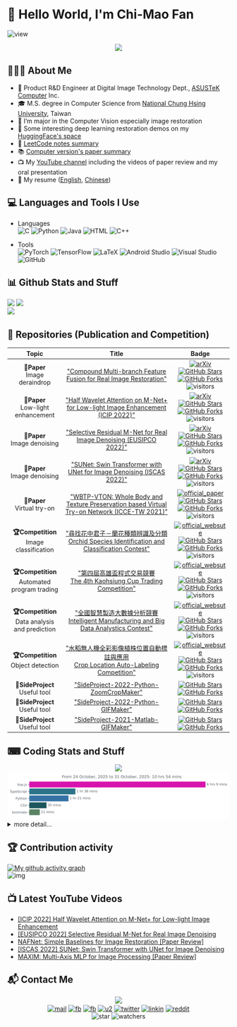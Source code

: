 # 👋 Hello World, I'm Chi-Mao Fan  
![view](https://komarev.com/ghpvc/?username=FanChiMao&color=blue&style=for-the-badge)  
<div align=center>
<a href="https://fanchimao.github.io/" target="_blank"><img src="https://github.com/FanChiMao/FanChiMao/blob/main/images/result.gif" /><a/>  
</div>
  
## 👨🏻‍💻  About Me 
- 🧰 Product R&D Engineer at Digital Image Technology Dept., [ASUSTeK Computer](https://www.asus.com/) Inc.
- 🎓 M.S. degree in Computer Science from [National Chung Hsing University](http://www.ee.nchu.edu.tw), Taiwan  
- 🌱 I’m major in the Computer Vision especially image restoration  
- 🎨 Some interesting deep learning restoration demos on my [HuggingFace's space](https://huggingface.co/52Hz)  
- 📘 [LeetCode notes summary](https://hypnotic-kingfisher-3ee.notion.site/LeetCode-fb26f4705745445f8c08293c9e3f3298)  
- 📚 [Computer version's paper summary](https://www.notion.so/Paper-2909ce6c58164715aae6802117f08402)  
- 📺 My [YouTube channel](https://www.youtube.com/channel/UCIV7WMa5O_TZKZZSzXcLmmw) including the videos of paper review and my oral presentation  
- 📄 My resume ([English](https://docs.google.com/document/d/1MEseTKjMAqNhq5eezhyQlgMZ0s6d2Z3vgm2GOIpg8SI/edit#heading=h.yi4ugqaoamaf), [Chinese](https://fanchimao.github.io/))  

## 💻  Languages and Tools I Use
- Languages  
  ![C](https://img.shields.io/badge/c-%2300599C.svg?style=for-the-badge&logo=c&logoColor=white) ![Python](https://img.shields.io/badge/python-3670A0?style=for-the-badge&logo=python&logoColor=ffdd54) ![Java](https://i.imgur.com/NpPSpbI.png) ![HTML](https://img.shields.io/badge/HTML-239120?style=for-the-badge&logo=html5&logoColor=white) ![C++](https://img.shields.io/badge/C%2B%2B-00599C?style=for-the-badge&logo=c%2B%2B&logoColor=white)  

- Tools  
  ![PyTorch](https://img.shields.io/badge/PyTorch-%23EE4C2C.svg?style=for-the-badge&logo=PyTorch&logoColor=white) ![TensorFlow](https://img.shields.io/badge/TensorFlow-%23FF6F00.svg?style=for-the-badge&logo=TensorFlow&logoColor=white) ![LaTeX](https://img.shields.io/badge/latex-%23008080.svg?style=for-the-badge&logo=latex&logoColor=white) ![Android Studio](https://img.shields.io/badge/Android%20Studio-3DDC84.svg?style=for-the-badge&logo=android-studio&logoColor=white) ![Visual Studio](https://img.shields.io/badge/VisualStudio-5C2D91.svg?style=for-the-badge&logo=visual-studio&logoColor=white) ![GitHub](https://img.shields.io/badge/github-%23121011.svg?style=for-the-badge&logo=github&logoColor=white)  

## 📊 Github Stats and Stuff  
<div>
<img src="https://github-readme-stats.vercel.app/api?username=FanChiMao&show_icons=true&hide_border=true&&count_private=true&include_all_commits=true" />  
<img height="200em" src="https://media2.giphy.com/media/sIfpwpdOtjm45NrP4Q/giphy.gif?cid=790b7611541ee7426e591227db64e463ed9d640954745a33&rid=giphy.gif&ct=s">
</div>  

<img src="https://github-readme-stats.vercel.app/api/top-langs/?username=FanChiMao&hide=jupyter%20notebook&hide_border=true&layout=compact" />  

## 📃 Repositories (Publication and Competition)  

|Topic| Title  |    Badge  |  
|:---:|:------:|:---------:|  
|<strong>📑Paper</strong><br>Image deraindrop|   ["Compound Multi-branch Feature Fusion for Real Image Restoration"](https://github.com/FanChiMao/CMFNet)  |[![arXiv](https://img.shields.io/badge/arXiv-Paper-<COLOR>.svg)](https://arxiv.org/abs/2206.02748)<br>[![GitHub Stars](https://img.shields.io/github/stars/FanChiMao/CMFNet?style=social)](https://github.com/FanChiMao/CMFNet)<br>[![GitHub Forks](https://img.shields.io/github/forks/FanChiMao/CMFNet?style=social)](https://github.com/FanChiMao/CMFNet)<br>![visitors](https://visitor-badge.glitch.me/badge?page_id=CMFNet_github)|
|<strong>📑Paper</strong><br>Low-light enhancement   |   ["Half Wavelet Attention on M-Net+ for Low-light Image Enhancement (ICIP 2022)"](https://github.com/FanChiMao/HWMNet)  |[![arXiv](https://img.shields.io/badge/arXiv-Paper-<COLOR>.svg)](https://arxiv.org/abs/2203.01296)<br>[![GitHub Stars](https://img.shields.io/github/stars/FanChiMao/HWMNet?style=social)](https://github.com/FanChiMao/HWMNet)<br>[![GitHub Forks](https://img.shields.io/github/forks/FanChiMao/HWMNet?style=social)](https://github.com/FanChiMao/HWMNet)<br>![visitors](https://visitor-badge.glitch.me/badge?page_id=HWMNet_github)|
|<strong>📑Paper</strong><br>Image denoising   |   ["Selective Residual M-Net for Real Image Denoising (EUSIPCO 2022)"](https://github.com/FanChiMao/SRMNet)  |[![arXiv](https://img.shields.io/badge/arXiv-Paper-<COLOR>.svg)](https://arxiv.org/abs/2203.01645)<br>[![GitHub Stars](https://img.shields.io/github/stars/FanChiMao/SRMNet?style=social)](https://github.com/FanChiMao/SRMNet)<br>[![GitHub Forks](https://img.shields.io/github/forks/FanChiMao/SRMNet?style=social)](https://github.com/FanChiMao/SRMNet)<br>![visitors](https://visitor-badge.glitch.me/badge?page_id=SRMNet_github)|
|<strong>📑Paper</strong><br>Image denoising   |   ["SUNet: Swin Transformer with UNet for Image Denoising (ISCAS 2022)"](https://github.com/FanChiMao/SUNet)  |[![arXiv](https://img.shields.io/badge/arXiv-Paper-<COLOR>.svg)](https://arxiv.org/abs/2202.14009)<br>[![GitHub Stars](https://img.shields.io/github/stars/FanChiMao/SUNet?style=social)](https://github.com/FanChiMao/SUNet)<br>[![GitHub Forks](https://img.shields.io/github/forks/FanChiMao/SUNet?style=social)](https://github.com/FanChiMao/SUNet)<br>![visitors](https://visitor-badge.glitch.me/badge?page_id=SUNet_github)|
|<strong>📑Paper</strong><br>Virtual try-on   |   ["WBTP-VTON: Whole Body and Texture Preservation based Virtual Try-on Network (ICCE-TW 2021)"](https://github.com/FanChiMao/WBTP-VTON)  |[![official_paper](https://img.shields.io/badge/IEEE-Paper-blue)](https://ieeexplore.ieee.org/document/9603061)<br>[![GitHub Stars](https://img.shields.io/github/stars/FanChiMao/WBTP-VTON?style=social)](https://github.com/FanChiMao/WBTP-VTON)<br>[![GitHub Forks](https://img.shields.io/github/forks/FanChiMao/WBTP-VTON?style=social)](https://github.com/FanChiMao/WBTP-VTON)<br>![visitors](https://visitor-badge.glitch.me/badge?page_id=WBTP-VTON_github)|   
|<strong>🏆Competition</strong><br>Image classification |   ["尋找花中君子－蘭花種類辨識及分類<br>Orchid Species Identification and Classification Contest"](https://github.com/FanChiMao/Competition-2022-Pytorch-Orchid_Classification)  |[![official_websute](https://img.shields.io/badge/Official-Website-orange)](https://tbrain.trendmicro.com.tw/Competitions/Details/20)<br>[![GitHub Stars](https://img.shields.io/github/stars/FanChiMao/Competition-2022-Pytorch-Orchid_Classification?style=social)](https://github.com/FanChiMao/Competition-2022-Pytorch-Orchid_Classification)<br>[![GitHub Forks](https://img.shields.io/github/forks/FanChiMao/Competition-2022-Pytorch-Orchid_Classification?style=social)](https://github.com/FanChiMao/Competition-2022-Pytorch-Orchid_Classification)<br>![visitors](https://visitor-badge.glitch.me/badge?page_id=FanChiMao/Orchid_AICUP)|  
|<strong>🏆Competition</strong><br>Automated program trading |   ["第四屆高雄盃程式交易競賽<br>The 4th Kaohsiung Cup Trading Competition"](https://github.com/FanChiMao/Competition-2021-Python-StockTransaction)  |[![official_websute](https://img.shields.io/badge/Official-Website-orange)](https://bhuntr.com/tw/competitions/eqpkavrw0olm1wupbd)<br>[![GitHub Stars](https://img.shields.io/github/stars/FanChiMao/Competition-2021-Python-StockTransaction?style=social)](https://github.com/FanChiMao/Competition-2021-Python-StockTransaction)<br>[![GitHub Forks](https://img.shields.io/github/forks/FanChiMao/Competition-2021-Python-StockTransaction?style=social)](https://github.com/FanChiMao/Competition-2021-Python-StockTransaction)<br>![visitors](https://visitor-badge.glitch.me/badge?page_id=FanChiMao/Stock_AICUP)|  
|<strong>🏆Competition</strong><br>Data analysis and prediction |   ["全國智慧製造大數據分析競賽<br>Intelligent Manufacturing and Big Data Analystics Contest"](https://github.com/FanChiMao/Competition-2021-Pytorch-Reggression)  |[![official_websute](https://img.shields.io/badge/Official-Website-orange)](https://imbd2021.thu.edu.tw/)<br>[![GitHub Stars](https://img.shields.io/github/stars/FanChiMao/Competition-2021-Pytorch-Reggression?style=social)](https://github.com/FanChiMao/Competition-2021-Pytorch-Reggression)<br>[![GitHub Forks](https://img.shields.io/github/forks/FanChiMao/Competition-2021-Pytorch-Reggression?style=social)](https://github.com/FanChiMao/Competition-2021-Pytorch-Reggression)![visitors](https://visitor-badge.glitch.me/badge?page_id=IMBD_AICUP)|
|<strong>🏆Competition</strong><br>Object detection  |   ["水稻無人機全彩影像植株位置自動標註與應用<br>Crop Location Auto-Labeling Competition"](https://github.com/FanChiMao/Competition-2021-Pytorch-YOLOv4)  |[![official_websute](https://img.shields.io/badge/Official-Website-orange)](https://aidea-web.tw/topic/9c88c428-0aa7-480b-85e0-2d8fb2fcf3fc)<br>[![GitHub Stars](https://img.shields.io/github/stars/FanChiMao/Competition-2021-Pytorch-YOLOv4?style=social)](https://github.com/FanChiMao/Competition-2021-Pytorch-YOLOv4)<br>[![GitHub Forks](https://img.shields.io/github/forks/FanChiMao/Competition-2021-Pytorch-YOLOv4?style=social)](https://github.com/FanChiMao/Competition-2021-Pytorch-YOLOv4)![visitors](https://visitor-badge.glitch.me/badge?page_id=YOLO_AICUP)|
|<strong>📌SideProject</strong><br>Useful tool   |   ["SideProject-2022-Python-ZoomCropMaker"](https://github.com/FanChiMao/SideProject-2022-Python-ZoomCropMaker)  |[![GitHub Stars](https://img.shields.io/github/stars/FanChiMao/SideProject-2022-Python-ZoomCropMaker?style=social)](https://github.com/FanChiMao/SideProject-2022-Python-ZoomCropMaker)<br>[![GitHub Forks](https://img.shields.io/github/forks/FanChiMao/SideProject-2022-Python-ZoomCropMaker?style=social)](https://github.com/FanChiMao/SideProject-2022-Python-ZoomCropMaker)|
|<strong>📌SideProject</strong><br>Useful tool  |   ["SideProject-2022-Python-GIFMaker"](https://github.com/FanChiMao/SideProject-2022-Python-GIFMaker)  |[![GitHub Stars](https://img.shields.io/github/stars/FanChiMao/SideProject-2022-Python-GIFMaker?style=social)](https://github.com/FanChiMao/SideProject-2022-Python-GIFMaker)<br>[![GitHub Forks](https://img.shields.io/github/forks/FanChiMao/SideProject-2022-Python-GIFMaker?style=social)](https://github.com/FanChiMao/SideProject-2022-Python-GIFMaker)|
|<strong>📌SideProject</strong><br>Useful tool  |   ["SideProject-2021-Matlab-GIFMaker"](https://github.com/FanChiMao/SideProject-2021-Matlab-GIFMaker)  |[![GitHub Stars](https://img.shields.io/github/stars/FanChiMao/SideProject-2021-Matlab-GIFMaker?style=social)](https://github.com/FanChiMao/SideProject-2021-Matlab-GIFMaker)<br>[![GitHub Forks](https://img.shields.io/github/forks/FanChiMao/SideProject-2021-Matlab-GIFMaker?style=social)](https://github.com/FanChiMao/SideProject-2021-Matlab-GIFMaker)|  
  
  
  
## ⌨ Coding Stats and Stuff  
<div align=center>  
<img height="200em" src="https://media3.giphy.com/media/0p9YX5Io6TTyqr6Amc/giphy.gif?cid=790b761109e27f8a3fe54e0e5d101460b07d0d37d3bd518e&rid=giphy.gif&ct=g" />  
</div>  
<img src="https://github.com/FanChiMao/FanChiMao/blob/main/images/stat.svg" alt="Avinal WakaTime Activity"/>  

<details>  
<summary>more detail...</summary>   

<!--START_SECTION:waka-->
![Code Time](http://img.shields.io/badge/Code%20Time-1%2C746%20hrs%2050%20mins-blue)

**I'm a Night 🦉** 

```text
🌞 Morning    8 commits      ░░░░░░░░░░░░░░░░░░░░░░░░░   0.7% 
🌆 Daytime    538 commits    ███████████░░░░░░░░░░░░░░   47.03% 
🌃 Evening    545 commits    ████████████░░░░░░░░░░░░░   47.64% 
🌙 Night      53 commits     █░░░░░░░░░░░░░░░░░░░░░░░░   4.63%

```
📅 **I'm Most Productive on Tuesday** 

```text
Monday       124 commits    ██░░░░░░░░░░░░░░░░░░░░░░░   10.84% 
Tuesday      235 commits    █████░░░░░░░░░░░░░░░░░░░░   20.54% 
Wednesday    166 commits    ███░░░░░░░░░░░░░░░░░░░░░░   14.51% 
Thursday     230 commits    █████░░░░░░░░░░░░░░░░░░░░   20.1% 
Friday       116 commits    ██░░░░░░░░░░░░░░░░░░░░░░░   10.14% 
Saturday     135 commits    ███░░░░░░░░░░░░░░░░░░░░░░   11.8% 
Sunday       138 commits    ███░░░░░░░░░░░░░░░░░░░░░░   12.06%

```


📊 **This Week I Spent My Time On** 

```text
💬 Programming Languages: 
Other                    10 hrs 33 mins      █████████████████████████   100.0%

💻 Operating System: 
Windows                  10 hrs 33 mins      █████████████████████████   100.0%

```

**I Mostly Code in Python** 

```text
Python                   14 repos            ████████████████░░░░░░░░░   66.67% 
Java                     2 repos             ██░░░░░░░░░░░░░░░░░░░░░░░   9.52% 
MATLAB                   2 repos             ██░░░░░░░░░░░░░░░░░░░░░░░   9.52% 
Jupyter Notebook         2 repos             ██░░░░░░░░░░░░░░░░░░░░░░░   9.52% 
Ruby                     1 repo              █░░░░░░░░░░░░░░░░░░░░░░░░   4.76%

```



 Last Updated on 15/09/2022 18:53:34 UTC
<!--END_SECTION:waka-->

</details>  

## 🏆 Contribution activity  
[![My github activity graph](https://activity-graph.herokuapp.com/graph?username=FanChiMao&theme=github)](https://github.com/FanChiMao/github-readme-activity-graph)  
![img](https://github.com/FanChiMao/FanChiMao/blob/output/github-snake.gif?raw=true)  


## 📺 Latest YouTube Videos  
  <!-- YOUTUBE:START -->
- [[ICIP 2022] Half Wavelet Attention on M-Net+ for Low-light Image Enhancement](https://www.youtube.com/watch?v=docLJbxJkyA)
- [[EUSIPCO 2022] Selective Residual M-Net for Real Image Denoising](https://www.youtube.com/watch?v=uju2fSa44h4)
- [NAFNet: Simple Baselines for Image Restoration [Paper Review]](https://www.youtube.com/watch?v=r0Pd0TXc9is)
- [[ISCAS 2022] SUNet: Swin Transformer with UNet for Image Denoising](https://www.youtube.com/watch?v=XQsFxGaDTGk)
- [MAXIM: Multi-Axis MLP for Image Processing [Paper Review]](https://www.youtube.com/watch?v=gpUrUJwZxRQ)
<!-- YOUTUBE:END -->

  
## 📬  Contact Me  
<div align=center>
<img height="200em" src="https://media3.giphy.com/media/jfW2t8GVKovNriahyw/giphy.gif?cid=790b7611f10fcc55799559d7e4a870e542cdcc0b228e0f93&rid=giphy.gif&ct=s" />  
</div>
<div align=center>
<a href="mailto:qaz5517359@gmail.com"><img height="25px" src="https://img.shields.io/badge/Gmail-D14836?style=flat&logo=gmail&logoColor=white" alt="mail"></a> 
<a href="https://www.facebook.com/52hzfan/"><img height="25px" src="https://img.shields.io/badge/Facebook-1877F2?style=flat&logo=facebook&logoColor=white" alt="fb"></a> 
<a href="https://www.instagram.com/52hz_fan/"><img height="25px" src="https://img.shields.io/badge/Instagram-E4405F?style=flat&logo=instagram&logoColor=white" alt="fb"></a> 
<a href="https://www.youtube.com/channel/UCIV7WMa5O_TZKZZSzXcLmmw"><img height="25px" src="https://img.shields.io/badge/YouTube-FF0000?style=flat&logo=youtube&logoColor=white" alt="u2"></a> 
<a href="https://twitter.com/Fan_R_Mao"><img height="25px" src="https://img.shields.io/badge/Twitter-1DA1F2?style=flat&logo=twitter&logoColor=white" alt="twitter"></a> 
<a href="https://www.linkedin.com/in/chimao-fan-432665220/"><img height="25px" src="https://img.shields.io/badge/LinkedIn-0077B5?style=flat&logo=linkedin&logoColor=white" alt="linkin"></a> 
<a href="https://www.reddit.com/user/52hz--whale"><img height="25px" src="https://img.shields.io/badge/Reddit-FF4500?style=flat&logo=reddit&logoColor=white" alt="reddit"></a> 
<br>
<img height="25px" src="https://img.shields.io/github/stars/FanChiMao?style=social" alt="star"></a> <img height="25px" src="https://img.shields.io/github/watchers/FanChiMao/FanChiMao?style=social" alt="watchers"></a> 

</div>

